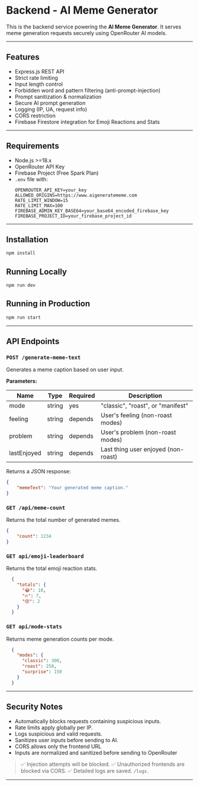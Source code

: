 # Backend - AI Meme Generator

This is the backend service powering the **AI Meme Generator**. It serves meme generation requests securely using OpenRouter AI models.

---

## Features

- Express.js REST API
- Strict rate limiting
- Input length control
- Forbidden word and pattern filtering (anti-prompt-injection)
- Prompt sanitization & normalization
- Secure AI prompt generation
- Logging (IP, UA, request info)
- CORS restriction
- Firebase Firestore integration for Emoji Reactions and Stats

---

## Requirements

- Node.js >=18.x
- OpenRouter API Key
- Firebase Project (Free Spark Plan)
- `.env` file with:
  ```env
  OPENROUTER_API_KEY=your_key
  ALLOWED_ORIGINS=https://www.aigeneratememe.com
  RATE_LIMIT_WINDOW=15
  RATE_LIMIT_MAX=100
  FIREBASE_ADMIN_KEY_BASE64=your_base64_encoded_firebase_key
  FIREBASE_PROJECT_ID=your_firebase_project_id
  ```

---

## Installation

```bash
npm install
```

## Running Locally

```bash
npm run dev
```

## Running in Production

```bash
npm run start
```

---

## API Endpoints

### `POST /generate-meme-text`

Generates a meme caption based on user input.

**Parameters:**

| Name          | Type   | Required | Description                         |
|---------------|--------|----------|-------------------------------------|
| mode          | string | yes      | "classic", "roast", or "manifest"   |
| feeling       | string | depends  | User's feeling (non-roast modes)    |
| problem       | string | depends  | User's problem (non-roast modes)    |
| lastEnjoyed   | string | depends  | Last thing user enjoyed (non-roast) |

Returns a JSON response:

```json
{
    "memeText": "Your generated meme caption."
}
```

### `GET /api/meme-count`
Returns the total number of generated memes.

```json
{
    "count": 1234
}
```

### `GET api/emoji-leaderboard`
Returns the total emoji reaction stats.

```json
  {
    "totals": {
      "😂": 10,
      "🔥": 7,
      "😢": 2
    }
  }
```

### `GET api/mode-stats`
Returns meme generation counts per mode.

```json
  {
    "modes": {
      "classic": 300,
      "roast": 250,
      "surprise": 150
    }
  }
```
---

## Security Notes

- Automatically blocks requests containing suspicious inputs.
- Rate limits apply globally per IP.
- Logs suspicious and valid requests.
- Sanitizes user inputs before sending to AI.
- CORS allows only the frontend URL
- Inputs are normalized and sanitized before sending to OpenRouter


> ✅ Injection attempts will be blocked.
> ✅ Unauthorized frontends are blocked via CORS.
> ✅ Detailed logs are saved. `/logs`.
---